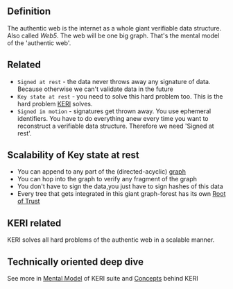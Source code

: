 ## Definition

The authentic web is the internet as a whole giant verifiable data structure. Also called _Web5_. The web will be one big graph. That's the mental model of the 'authentic web'.

## Related

- `Signed at rest` - the data never throws away any signature of data. Because otherwise we can't validate data in the future
- `Key state at rest` - you need to solve this hard problem too. This is the hard problem [KERI](KERI.md) solves.
- `Signed in motion` - signatures get thrown away. You use ephemeral identifiers. You have to do everything anew every time you want to reconstruct a verifiable data structure. Therefore we need 'Signed at rest'.

## Scalability of Key state at rest

- You can append to any part of the (directed-acyclic) [graph](directed-acyclic-graph.md)
- You can hop into the graph to verify any fragment of the graph
- You don't have to sign the data,you just have to sign hashes of this data
- Every tree that gets integrated in this giant graph-forest has its own [Root of Trust](root-of-trust.md)

## KERI related

KERI solves all hard problems of the authentic web in a scalable manner.

## Technically oriented deep dive

See more in [Mental Model](https://github.com/WebOfTrust/WOT-terms/blob/main/mental-model.md) of KERI suite and [Concepts](https://github.com/WebOfTrust/WOT-terms/blob/main/concepts.md) behind KERI
